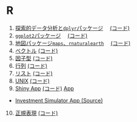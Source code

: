 # R

1. <a href = "https://github.com/alice0619/datascience/blob/master/R/eda_with_dplyr.pdf">探索的データ分析と`dplyr`パッケージ</a>　
<a href = "https://github.com/alice0619/datascience/blob/master/R/eda_with_dplyr.Rmd">(コード)</a>
2. <a href = "https://github.com/alice0619/datascience/blob/master/R/ggplot2.pdf">`ggplot2`パッケージ</a>　
<a href = "https://github.com/alice0619/datascience/blob/master/R/ggplot2.Rmd">(コード)</a>
3. <a href = "https://github.com/alice0619/datascience/blob/master/R/geographical_maps.pdf">地図パッケージ`maps`、`rnaturalearth`</a>　
<a href = "https://github.com/alice0619/datascience/blob/master/R/geographical_maps.Rmd">(コード)</a>
4. <a href = "https://github.com/alice0619/datascience/blob/master/R/vectors.pdf">ベクトル</a>
<a href = "https://github.com/alice0619/datascience/blob/master/R/vectors.Rmd">(コード)</a>
5. <a href = "https://github.com/alice0619/datascience/blob/master/R/factors.pdf">因子型</a>
<a href = "https://github.com/alice0619/datascience/blob/master/R/factors.Rmd">(コード)</a>
6. <a href = "https://github.com/alice0619/datascience/blob/master/R/matrices.pdf">行列</a>
<a href = "https://github.com/alice0619/datascience/blob/master/R/matrices.Rmd">(コード)</a>
7. <a href = "https://github.com/alice0619/datascience/blob/master/R/lists.pdf">リスト</a>
<a href = "https://github.com/alice0619/datascience/blob/master/R/lists.Rmd">(コード)</a>
8. <a href = "https://github.com/alice0619/datascience/blob/master/R/unix.pdf">UNIX</a>
<a href = "https://github.com/alice0619/datascience/blob/master/R/unix.Rmd">(コード)</a>
9. <a href = "https://github.com/alice0619/datascience/blob/master/R/shiny.pdf">Shiny App</a>
<a href = "https://github.com/alice0619/datascience/blob/master/R/shiny.Rmd">(コード)</a>
<a href = "https://github.com/alice0619/datascience/blob/master/R/InputExample.R">App</a>
  * <a href = "https://github.com/alice0619/datascience/blob/master/R/app/investment_simulator.R"> Investment Simulator App (Source)</a>
10. <a href = "https://github.com/alice0619/datascience/blob/master/R/regex.pdf">正規表現</a>
<a href = "https://github.com/alice0619/datascience/blob/master/R/regex.Rmd">(コード)</a>

